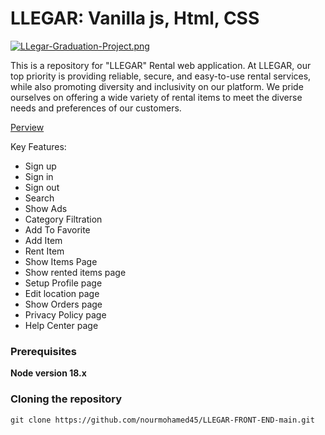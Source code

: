 # LLEGAR: Vanilla js, Html, CSS

[![LLegar-Graduation-Project.png](https://i.postimg.cc/MpcXd29N/LLegar-Graduation-Project.png)](https://postimg.cc/G4CcmNwx)



This is a repository for "LLEGAR" Rental web application. At LLEGAR, our top priority is providing reliable, secure, and easy-to-use rental services, while also promoting diversity and inclusivity on our platform. We pride ourselves on offering a wide variety of rental items to meet the diverse needs and preferences of our customers.

[Perview]([https://admin-dashboard-c105e.web.app/](https://classy-rugelach-91f76c.netlify.app/))

Key Features:

- Sign up
- Sign in
- Sign out
- Search
- Show Ads
- Category Filtration
- Add To Favorite
- Add Item
- Rent Item
- Show Items Page
- Show rented items page
- Setup Profile page
- Edit location page
- Show Orders page
- Privacy Policy page
- Help Center page

### Prerequisites

**Node version 18.x**

### Cloning the repository

```shell
git clone https://github.com/nourmohamed45/LLEGAR-FRONT-END-main.git
```
